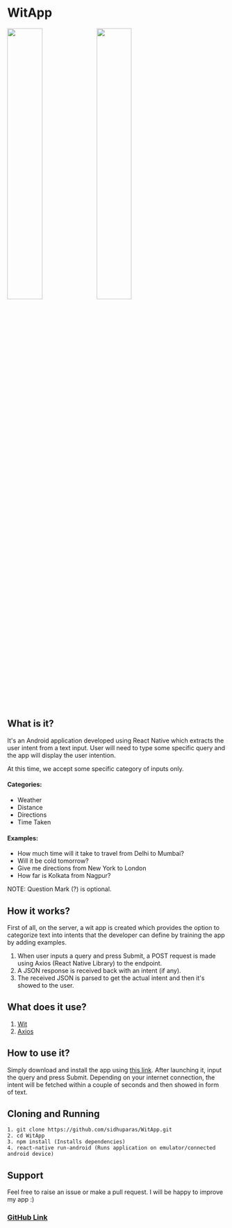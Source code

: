 # WitApp

<img src="http://downloadinformer.com/internship/2.png" width=40%>   <img src="http://downloadinformer.com/internship/3.png" width=40%> 

## What is it?

It's an Android application developed using React Native which extracts the user intent from a text input. User will need to type some specific query and the app will display the user intention.

At this time, we accept some specific category of inputs only.

#### Categories:

* Weather
* Distance
* Directions
* Time Taken

#### Examples:

* How much time will it take to travel from Delhi to Mumbai?
* Will it be cold tomorrow?
* Give me directions from New York to London
* How far is Kolkata from Nagpur?

NOTE: Question Mark (?) is optional.

## How it works?

First of all, on the server, a wit app is created which provides the option to categorize text into intents that the developer can define by training the app by adding examples. 

1. When user inputs a query and press Submit, a POST request is made using Axios (React Native Library) to the endpoint.
2. A JSON response is received back with an intent (if any).
3. The received JSON is parsed to get the actual intent and then it's showed to the user.

## What does it use?

1. [Wit](https://wit.ai/docs/recipes#categorize-the-user-intent)
2. [Axios](https://www.npmjs.com/package/react-native-axios)

## How to use it?

Simply download and install the app using [this link](http://downloadinformer.com/internship/witapp.apk). After launching it, input the query and press Submit. Depending on your internet connection, the intent will be fetched within a couple of seconds and then showed in form of text.

## Cloning and Running

```
1. git clone https://github.com/sidhuparas/WitApp.git
2. cd WitApp
3. npm install (Installs dependencies)
4. react-native run-android (Runs application on emulator/connected android device)
```

## Support

Feel free to raise an issue or make a pull request. I will be happy to improve my app :)

### [GitHub Link](https://github.com/sidhuparas/WitApp)

